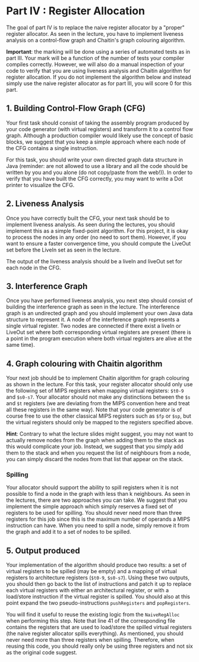 # Part IV : Register Allocation


The goal of part IV is to replace the naive register allocator by a "proper" register allocator. 
As seen in the lecture, you have to implement liveness analysis on a control-flow graph and Chaitin's graph colouring algorithm.


**Important**: the marking will be done using a series of automated tests as in part III.
Your mark will be a function of the number of tests your compiler compiles correctly.
However, we will also do a manual inspection of your code to verify that you are using liveness analysis and Chaitin algorithm for register allocation.
If you do not implement the algorithm below and instead simply use the naive register allocator as for part III, you will score 0 for this part.

## 1. Building Control-Flow Graph (CFG)

Your first task should consist of taking the assembly program produced by your code generator (with virtual registers) and transform it to a control flow graph.
Although a production compiler would likely use the concept of basic blocks, we suggest that you keep a simple approach where each node of the CFG contains a single instruction.

For this task, you should write your own directed graph data structure in Java (reminder: are not allowed to use a library and all the code should be written by you and you alone (do not copy/paste from the web!)).
In order to verify that you have built the CFG correctly, you may want to write a Dot printer to visualize the CFG.

## 2. Liveness Analysis

Once you have correctly built the CFG, your next task should be to implement liveness analysis.
As seen during the lectures, you should implement this as a simple fixed-point algorithm.
For this project, it is okay to process the nodes in any order (no need to sort them).
However, if you want to ensure a faster convergence time, you should compute the LiveOut set before the LiveIn set as seen in the lecture.

The output of the liveness analysis should be a liveIn and liveOut set for each node in the CFG.

## 3. Interference Graph

Once you have performed liveness analysis, you next step should consist of building the interference graph as seen in the lecture.
The interference graph is an undirected graph and you should implement your own Java data structure to represent it.
A node of the interference graph represents a single virtual register.
Two nodes are connected if there exist a liveIn or LiveOut set where both corresponding virtual registers are present (there is a point in the program execution where both virtual registers are alive at the same time).


## 4. Graph colouring with Chaitin algorithm

Your next job should be to implement Chaitin algorithm for graph colouring as shown in the lecture.
For this task, your register allocator should only use the following set of MIPS registers when mapping virtual registers: `$t0-9` and `$s0-s7`.
Your allocator should not make any distinctions between the `$s` and `$t` registers (we are deviating from the MIPS convention here and treat all these registers in the same way).
Note that your code generator is of course free to use the other classical MIPS registers such as `$fp` or `$sp`, but the virtual registers should only be mapped to the registers specified above.

**Hint**: Contrary to what the lecture slides might suggest, you may not want to actually remove nodes from the graph when adding them to the stack as this would complicate your job.
Instead, we suggest that you simply add them to the stack and when you request the list of neighbours from a node, you can simply discard the nodes from that list that appear on the stack.
 

### Spilling

Your allocator should support the ability to spill registers when it is not possible to find a node in the graph with less than k neighbours.
As seen in the lectures, there are two approaches you can take.
We suggest that you implement the simple approach which simply reserves a fixed set of registers to be used for spilling.
You should never need more than three registers for this job since this is the maximum number of operands a MIPS instruction can have.
When you need to spill a node, simply remove it from the graph and add it to a set of nodes to be spilled.

## 5. Output produced

Your implementation of the algorithm should produce two results: a set of virtual registers to be spilled (may be empty) and a mapping of virtual registers to architecture registers (`$t0-9`, `$s0-s7`).
Using these two outputs, you should then go back to the list of instructions and patch it up to replace each virtual registers with either an architectural register, or with a load/store instruction if the virtual register is spilled.
You should also at this point expand the two pseudo-instructions `pushRegisters` and `popRegisters`.

You will find it useful to reuse the existing logic from the `NaiveRegAlloc` when performing this step.
Note that line 41 of the corresponding file contains the registers that are used to load/store the spilled virtual registers (the naive register allocator spills everything).
As mentioned, you should never need more than three registers when spilling.
Therefore, when reusing this code, you should really only be using three registers and not six as the original code suggest.

 
 

